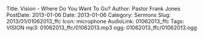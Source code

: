 Title: Vision - Where Do You Want To Go?
Author: Pastor Frank Jones
PostDate: 2013-01-06
Date: 2013-01-06
Category: Sermons
Slug: 2013/01/01062013_ffc
Icon: microphone
AudioLink: 01062013_ffc
Tags: VISION
mp3: 01062013_ffc/01062013.mp3
ogg: 01062013_ffc/01062013.ogg

